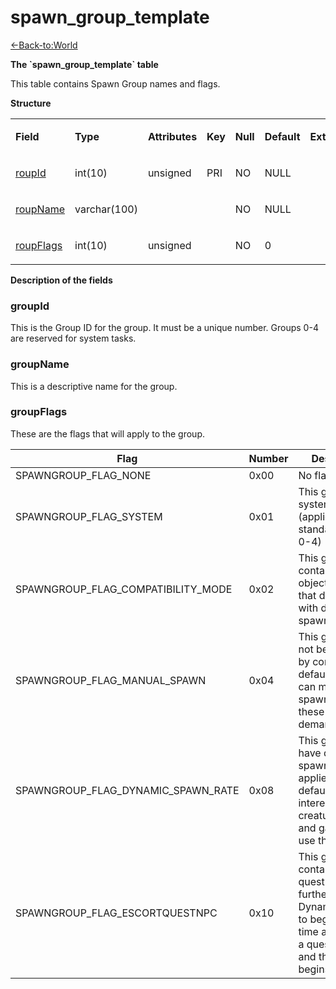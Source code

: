 # spawn\_group\_template

[<-Back-to:World](database-world.md)

**The \`spawn\_group\_template\` table**

This table contains Spawn Group names and flags.

**Structure**

<table>
<tbody>
<tr class="odd">
<td><p><strong>Field</strong></p></td>
<td><p><strong>Type</strong></p></td>
<td><p><strong>Attributes</strong></p></td>
<td><p><strong>Key</strong></p></td>
<td><p><strong>Null</strong></p></td>
<td><p><strong>Default</strong></p></td>
<td><p><strong>Extra</strong></p></td>
<td><p><strong>Comment</strong></p></td>
</tr>
<tr class="even">
<td><p><a href="#groupid">roupId</a></p></td>
<td><p>int(10)</p></td>
<td><p>unsigned</p></td>
<td><p>PRI</p></td>
<td><p>NO</p></td>
<td><p>NULL</p></td>
<td><p> </p></td>
<td><p> </p></td>
</tr>
<tr class="odd">
<td><p><a href="#groupname">roupName</a></p></td>
<td><p>varchar(100)</p></td>
<td><p><br />
</p></td>
<td><p><br />
</p></td>
<td><p>NO</p></td>
<td><p>NULL</p></td>
<td><p> </p></td>
<td><p> </p></td>
</tr>
<tr class="even">
<td><p><a href="#groupflags">roupFlags</a></p></td>
<td><p>int(10)</p></td>
<td><p>unsigned</p></td>
<td><p> </p></td>
<td><p>NO</p></td>
<td><p>0</p></td>
<td><p> </p></td>
<td><p> </p></td>
</tr>
</tbody>
</table>

**Description of the fields**

### groupId

This is the Group ID for the group. It must be a unique number. Groups 0-4 are reserved for system tasks.

### groupName

This is a descriptive name for the group.

### groupFlags

These are the flags that will apply to the group.

| Flag                                   | Number | Description                                                                                                                                          |
|----------------------------------------|--------|------------------------------------------------------------------------------------------------------------------------------------------------------|
| SPAWNGROUP\_FLAG\_NONE                 | 0x00   | No flags applied                                                                                                                                     |
| SPAWNGROUP\_FLAG\_SYSTEM               | 0x01   | This group is a system group (applies to standard groups 0-4)                                                                                        |
| SPAWNGROUP\_FLAG\_COMPATIBILITY\_MODE  | 0x02   | This group will contain legacy objects/creatures that don't work with dynamic spawn changes                                                          |
| SPAWNGROUP\_FLAG\_MANUAL\_SPAWN        | 0x04   | This group will not be spawned by core by default. Scripts can manually spawn/despawn these groups on demand.                                        |
| SPAWNGROUP\_FLAG\_DYNAMIC\_SPAWN\_RATE | 0x08   | This group will have dynamic spawn rates applied (by default quest interested creatures/gos and gather nodes use this)                               |
| SPAWNGROUP\_FLAG\_ESCORTQUESTNPC       | 0x10   | This group contains Escort quest NPCs. This further enhances Dynamic spawn to begin respawn time at the point a quest is taken and the escort begins |


